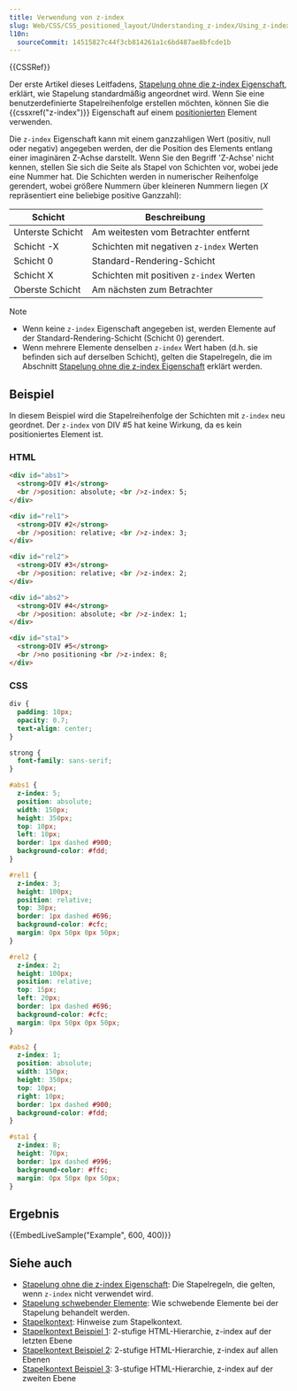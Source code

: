 ```yaml
---
title: Verwendung von z-index
slug: Web/CSS/CSS_positioned_layout/Understanding_z-index/Using_z-index
l10n:
  sourceCommit: 14515827c44f3cb814261a1c6bd487ae8bfcde1b
---
```


{{CSSRef}}

Der erste Artikel dieses Leitfadens, [Stapelung ohne die z-index Eigenschaft](/de/docs/Web/CSS/CSS_positioned_layout/Understanding_z-index/Stacking_without_z-index), erklärt, wie Stapelung standardmäßig angeordnet wird. Wenn Sie eine benutzerdefinierte Stapelreihenfolge erstellen möchten, können Sie die {{cssxref("z-index")}} Eigenschaft auf einem [positionierten](/de/docs/Web/CSS/position#types_of_positioning) Element verwenden.

Die `z-index` Eigenschaft kann mit einem ganzzahligen Wert (positiv, null oder negativ) angegeben werden, der die Position des Elements entlang einer imaginären Z-Achse darstellt. Wenn Sie den Begriff 'Z-Achse' nicht kennen, stellen Sie sich die Seite als Stapel von Schichten vor, wobei jede eine Nummer hat. Die Schichten werden in numerischer Reihenfolge gerendert, wobei größere Nummern über kleineren Nummern liegen (_X_ repräsentiert eine beliebige positive Ganzzahl):

| Schicht          | Beschreibung                             |
| ---------------- | ---------------------------------------- |
| Unterste Schicht | Am weitesten vom Betrachter entfernt     |
| Schicht -X       | Schichten mit negativen `z-index` Werten |
| Schicht 0        | Standard-Rendering-Schicht               |
| Schicht X        | Schichten mit positiven `z-index` Werten |
| Oberste Schicht  | Am nächsten zum Betrachter               |

> [!NOTE]
>
> - Wenn keine `z-index` Eigenschaft angegeben ist, werden Elemente auf der Standard-Rendering-Schicht (Schicht 0) gerendert.
> - Wenn mehrere Elemente denselben `z-index` Wert haben (d.h. sie befinden sich auf derselben Schicht), gelten die Stapelregeln, die im Abschnitt [Stapelung ohne die z-index Eigenschaft](/de/docs/Web/CSS/CSS_positioned_layout/Understanding_z-index/Stacking_without_z-index) erklärt werden.

## Beispiel

In diesem Beispiel wird die Stapelreihenfolge der Schichten mit `z-index` neu geordnet. Der `z-index` von DIV #5 hat keine Wirkung, da es kein positioniertes Element ist.

### HTML

```html
<div id="abs1">
  <strong>DIV #1</strong>
  <br />position: absolute; <br />z-index: 5;
</div>

<div id="rel1">
  <strong>DIV #2</strong>
  <br />position: relative; <br />z-index: 3;
</div>

<div id="rel2">
  <strong>DIV #3</strong>
  <br />position: relative; <br />z-index: 2;
</div>

<div id="abs2">
  <strong>DIV #4</strong>
  <br />position: absolute; <br />z-index: 1;
</div>

<div id="sta1">
  <strong>DIV #5</strong>
  <br />no positioning <br />z-index: 8;
</div>
```

### CSS

```css
div {
  padding: 10px;
  opacity: 0.7;
  text-align: center;
}

strong {
  font-family: sans-serif;
}

#abs1 {
  z-index: 5;
  position: absolute;
  width: 150px;
  height: 350px;
  top: 10px;
  left: 10px;
  border: 1px dashed #900;
  background-color: #fdd;
}

#rel1 {
  z-index: 3;
  height: 100px;
  position: relative;
  top: 30px;
  border: 1px dashed #696;
  background-color: #cfc;
  margin: 0px 50px 0px 50px;
}

#rel2 {
  z-index: 2;
  height: 100px;
  position: relative;
  top: 15px;
  left: 20px;
  border: 1px dashed #696;
  background-color: #cfc;
  margin: 0px 50px 0px 50px;
}

#abs2 {
  z-index: 1;
  position: absolute;
  width: 150px;
  height: 350px;
  top: 10px;
  right: 10px;
  border: 1px dashed #900;
  background-color: #fdd;
}

#sta1 {
  z-index: 8;
  height: 70px;
  border: 1px dashed #996;
  background-color: #ffc;
  margin: 0px 50px 0px 50px;
}
```

## Ergebnis

{{EmbedLiveSample("Example", 600, 400)}}

## Siehe auch

- [Stapelung ohne die z-index Eigenschaft](/de/docs/Web/CSS/CSS_positioned_layout/Understanding_z-index/Stacking_without_z-index): Die Stapelregeln, die gelten, wenn `z-index` nicht verwendet wird.
- [Stapelung schwebender Elemente](/de/docs/Web/CSS/CSS_positioned_layout/Understanding_z-index/Stacking_floating_elements): Wie schwebende Elemente bei der Stapelung behandelt werden.
- [Stapelkontext](/de/docs/Web/CSS/CSS_positioned_layout/Understanding_z-index/Stacking_context): Hinweise zum Stapelkontext.
- [Stapelkontext Beispiel 1](/de/docs/Web/CSS/CSS_positioned_layout/Understanding_z-index/Stacking_context_example_1): 2-stufige HTML-Hierarchie, z-index auf der letzten Ebene
- [Stapelkontext Beispiel 2](/de/docs/Web/CSS/CSS_positioned_layout/Understanding_z-index/Stacking_context_example_2): 2-stufige HTML-Hierarchie, z-index auf allen Ebenen
- [Stapelkontext Beispiel 3](/de/docs/Web/CSS/CSS_positioned_layout/Understanding_z-index/Stacking_context_example_3): 3-stufige HTML-Hierarchie, z-index auf der zweiten Ebene
